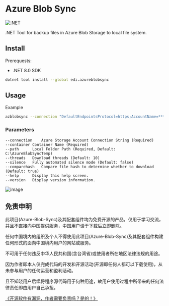# Azure Blob Sync
![.NET](https://github.com/EdiWang/Azure-Blob-Backup/workflows/.NET%20Core/badge.svg)

.NET Tool for backup files in Azure Blob Storage to local file system.

## Install

Prerequests: 

- .NET 8.0 SDK 

```bash
dotnet tool install --global edi.azureblobsync
```

## Usage

Example

```bash
azblobsync --connection "DefaultEndpointsProtocol=https;AccountName=*******;AccountKey==*******;EndpointSuffix=core.windows.net" --container "attachments" --path "D:\Backup\attachments"
```

### Parameters

```
--connection	Azure Storage Account Connection String (Required)
--container	Container Name (Required)
--path		Local Folder Path (Required, Default: C:\AzureBlobSyncTemp)
--threads	Download threads (Default: 10)
--silence	Fully automated silence mode (Default: false)
--comparehash   Compare file hash to determine whether to download (Default: true)
--help		Display this help screen.
--version	Display version information.
```

![image](https://raw.githubusercontent.com/EdiWang/Azure-Blob-Backup/master/screenshots/sc2.png)

## 免责申明

此项目(Azure-Blob-Sync)及其配套组件均为免费开源的产品，仅用于学习交流，并且不直接向中国提供服务，中国用户请于下载后立即删除。

任何中国境内的组织及个人不得使用此项目(Azure-Blob-Sync)及其配套组件构建任何形式的面向中国境内用户的网站或服务。

不可用于任何违反中华人民共和国(含台湾省)或使用者所在地区法律法规的用途。

因为作者即本人仅完成代码的开发和开源活动(开源即任何人都可以下载使用)，从未参与用户的任何运营和盈利活动。

且不知晓用户后续将程序源代码用于何种用途，故用户使用过程中所带来的任何法律责任即由用户自己承担。

[《开源软件有漏洞，作者需要负责吗？是的！》](https://go.edi.wang/aka/os251)
